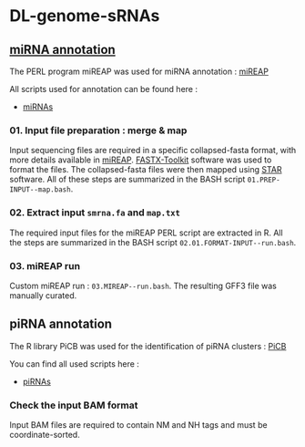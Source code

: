 # DL-genome-sRNAs

## <ins>miRNA annotation</ins>
The PERL program miREAP was used for miRNA annotation : [miREAP](https://github.com/liqb/mireap)

All scripts used for annotation can be found here :

- [miRNAs](https://github.com/pepap/DL-genome-sRNAs/tree/main/miRNAs)

### 01. Input file preparation : merge & map
Input sequencing files are required in a specific collapsed-fasta format, with more details available in [miREAP](https://github.com/liqb/mireap). [FASTX-Toolkit](http://hannonlab.cshl.edu/fastx_toolkit/download.html) software was used to format the files. The collapsed-fasta files were then mapped using [STAR](https://github.com/alexdobin/STAR/releases/tag/2.7.7a) software. All of these steps are summarized in the BASH script `01.PREP-INPUT--map.bash`.

### 02. Extract input `smrna.fa` and `map.txt`
The required input files for the miREAP PERL script are extracted in R. All the steps are summarized in the BASH script `02.01.FORMAT-INPUT--run.bash`.

### 03. miREAP run
Custom miREAP run : `03.MIREAP--run.bash`. The resulting GFF3 file was manually curated.

## piRNA annotation
The R library PiCB was used for the identification of piRNA clusters : [PiCB](https://github.com/HaaseLab/PICB)

You can find all used scripts here :

- [piRNAs](https://github.com/pepap/DL-genome-sRNAs/tree/main/piRNAs)

### Check the input BAM format
Input BAM files are required to contain NM and NH tags and must be coordinate-sorted.
